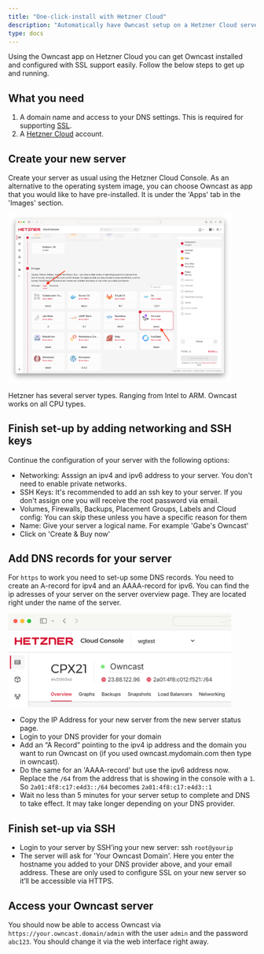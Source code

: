 ```yaml
---
title: "One-click-install with Hetzner Cloud"
description: "Automatically have Owncast setup on a Hetzner Cloud server"
type: docs
---
```


Using the Owncast app on Hetzner Cloud you can get Owncast installed and configured with SSL support easily. Follow the below steps to get up and running.

## What you need

1. A domain name and access to your DNS settings. This is required for supporting [SSL](/docs/sslproxies/).
2. A [Hetzner Cloud](https://www.hetzner.com/cloud) account.

## Create your new server

Create your server as usual using the Hetzner Cloud Console. As an alternative to the operating system image, you can choose Owncast as app that you would like to have pre-installed. It is under the 'Apps' tab in the 'Images' section.

<img src="../hetzner/hetzner1.png" alt="Hetzner Cloud interface with the apps tab open and Owncast selected" width="90%">

Hetzner has several server types. Ranging from Intel to ARM. Owncast works on all CPU types.

## Finish set-up by adding networking and SSH keys

Continue the configuration of your server with the following options:

- Networking: Asssign an ipv4 and ipv6 address to your server. You don't need to enable private networks.
- SSH Keys: It's recommended to add an ssh key to your server. If you don't assign one you will receive the root password via email.
- Volumes, Firewalls, Backups, Placement Groups, Labels and Cloud config: You can skip these unless you have a specific reason for them
- Name: Give your server a logical name. For example 'Gabe's Owncast'
- Click on 'Create & Buy now'

## Add DNS records for your server

For `https` to work you need to set-up some DNS records. You need to create an A-record for ipv4 and an AAAA-record for ipv6. You can find the ip adresses of your server on the server overview page. They are located right under the name of the server.

<img src="../hetzner/hetzner2.png" alt="Close-up of the Hetzner Cloud interface with two IP address showing" width="90%">

- Copy the IP Address for your new server from the new server status page.
- Login to your DNS provider for your domain
- Add an “A Record” pointing to the ipv4 ip address and the domain you want to run Owncast on (if you used owncast.mydomain.com then type in owncast).
- Do the same for an 'AAAA-record' but use the ipv6 address now. Replace the `/64` from the address that is showing in the console with a `1`. So `2a01:4f8:c17:e4d3::/64` becomes `2a01:4f8:c17:e4d3::1`
- Wait no less than 5 minutes for your server setup to complete and DNS to take effect. It may take longer depending on your DNS provider.

## Finish set-up via SSH

- Login to your server by SSH’ing your new server: ssh `root@yourip`
- The server will ask for 'Your Owncast Domain'. Here you enter the hostname you added to your DNS provider above, and your email address. These are only used to configure SSL on your new server so it’ll be accessible via HTTPS.

## Access your Owncast server

You should now be able to access Owncast via `https://your.owncast.domain/admin` with the user `admin` and the password `abc123`. You should change it via the web interface right away.
